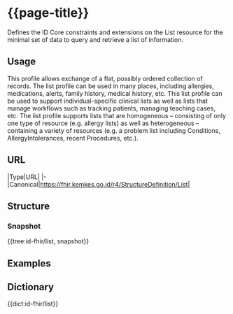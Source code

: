 # {{page-title}}
Defines the ID Core constraints and extensions on the List resource for the minimal set of data to query and retrieve a list of information.


## Usage
This profile allows exchange of a flat, possibly ordered collection of records. The list profile can be used in many places, including allergies, medications, alerts, family history, medical history, etc. This list profile can be used to support individual-specific clinical lists as well as lists that manage workflows such as tracking patients, managing teaching cases, etc. The list profile supports lists that are homogeneous – consisting of only one type of resource (e.g. allergy lists) as well as heterogeneous – containing a variety of resources (e.g. a problem list including Conditions, AllergyIntolerances, recent Procedures, etc.).

## URL
|Type|URL|
|-
|Canonical|https://fhir.kemkes.go.id/r4/StructureDefinition/List|

## Structure
### Snapshot
<div>
{{tree:id-fhir/list, snapshot}}
</div>

## Examples

## Dictionary
{{dict:id-fhir/list}} 
